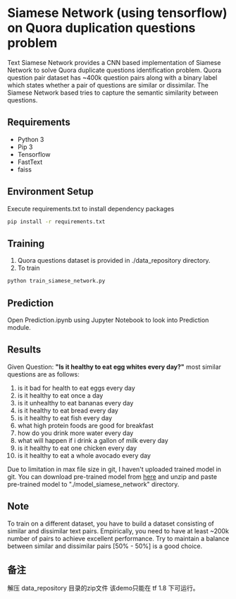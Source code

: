 # Siamese Network (using tensorflow) on Quora duplication questions problem
Text Siamese Network provides a CNN based implementation of Siamese Network to solve Quora duplicate questions identification problem.
Quora question pair dataset has ~400k question pairs along with a binary label which states whether a pair of questions are similar or dissimilar. The Siamese Network based tries to capture the semantic similarity between questions.

## Requirements
- Python 3
- Pip 3
- Tensorflow
- FastText
- faiss

## Environment Setup
Execute requirements.txt to install dependency packages
```bash
pip install -r requirements.txt
```

## Training
1. Quora questions dataset is provided in ./data_repository directory. 
2. To train 
```bash
python train_siamese_network.py
```
## Prediction
Open Prediction.ipynb using Jupyter Notebook to look into Prediction module.

## Results
Given Question: **"Is it healthy to eat egg whites every day?"** most similar questions are as follows:
1. is it bad for health to eat eggs every day
2. is it healthy to eat once a day
3. is it unhealthy to eat bananas every day
4. is it healthy to eat bread every day
5. is it healthy to eat fish every day
6. what high protein foods are good for breakfast
7. how do you drink more water every day
8. what will happen if i drink a gallon of milk every day
9. is it healthy to eat one chicken every day
10. is it healthy to eat a whole avocado every day

Due to limitation in max file size in git, I haven't uploaded trained model in git. You can download pre-trained model from [here](https://drive.google.com/drive/folders/1FEdvcQt-tbNCZeUKhawFxyAn6Dn7H08I?usp=sharing) and unzip and paste pre-trained model to "./model_siamese_network" directory.

## Note
To train on a different dataset, you have to build a dataset consisting of similar and dissimilar text pairs. Empirically, you need to have at least ~200k number of pairs to achieve excellent performance. Try to maintain a balance between similar and dissimilar pairs [50% - 50%] is a good choice. 


## 备注

解压 data_repository 目录的zip文件
该demo只能在 tf 1.8 下可运行。



